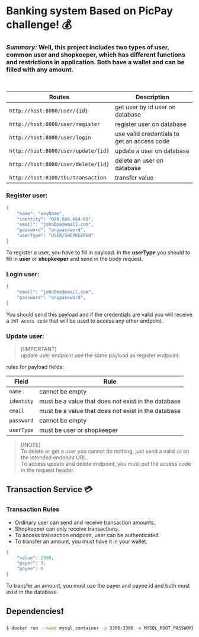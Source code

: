 ﻿# Banking system Based on PicPay challenge! 💰
 
### *Summary:* Well, this project includes two types of user, common user and shopkeeper, which has different functions and restrictions in application. Both have a wallet and can be filled with any amount.
<br>

| Routes | Description |
| --- | --- |
| `http://host:8000/user/{id}` | get user by id user on database|
| `http://host:8000/user/register` | register user on database|
| `http://host:8000/user/login` | use valid credentials to get an access code|
| `http://host:8000/user/update/{id}` | update a user on database|
| `http://host:8000/user/delete/{id}` | delete an user on database|
| `http://host:8100/tbu/transaction` | transfer value|

### Register user: 
```Java
{
    "name": "anyName",
    "identity": "090.666.664-65",
    "email": "johnDoe@email.com",
    "password": "anypassword",
    "userType": "USER/SHOPKEEPER"
}
```
To register a user, you have to fill in payload. In the **userType** you should to fill in **user** or **shopkeeper** and send in the body request.

### Login user: 
```Java
{
    "email": "johnDoe@email.com",
    "password": "anypassword",
}
```
You should send this payload and if the credentials are valid you will receive a `JWT Acess code` that will be used to access any other endpoint.

### Update user:
> [!IMPORTANT]<br>
> update user endpoint use the same payload as register endpoint.

rules for payload fields:

| Field | Rule |
| --- | --- |
| `name` | cannot be empty|
| `identity` | must be a value that does not exist in the database|
| `email` | must be a value that does not exist in the database|
| `password` | cannot be empty|
| `userType` | must be user or shopkeeper|

> [!NOTE]<br>
> To delete or get a user you cannot do nothing, just send a valid `id` on the intended endpoint URL. <br>
> To access update and delete endpoint, you must put the access code in the request header.

## Transaction Service 💳

### Transaction Rules

- Ordinary user can send and receive transaction amounts.
- Shopkeeper can only receive transactions.
- To access transaction endpoint, user can be authenticated.
- To transfer an amount, you must have it in your wallet.

```Java
{
    "value": 2500,
    "payer": 3,
    "payee": 5
}
```
To transfer an amount, you must use the payer and payee id and both must exist in the database.

## Dependencies❗
```bash
$ docker run --name mysql_container -p 3306:3306 -e MYSQL_ROOT_PASSWORD=root -d mysql:8.0
```

